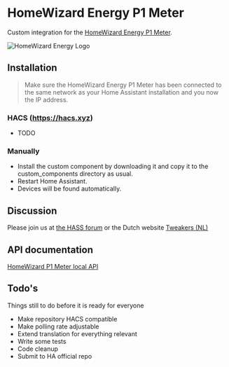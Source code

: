# HomeWizard Energy P1 Meter
Custom integration for the [HomeWizard Energy P1 Meter](https://www.homewizard.nl/energie).

![HomeWizard Energy Logo](https://is4-ssl.mzstatic.com/image/thumb/Purple124/v4/fb/10/f1/fb10f1a2-49a5-3d4b-7741-e0f784b97391/source/250x250bb.jpg "HomeWizard Energy")

## Installation

> Make sure the HomeWizard Energy P1 Meter has been connected to the same network as your Home Assistant installation and you now the IP address.

### HACS (https://hacs.xyz)
* TODO

### Manually
* Install the custom component by downloading it and copy it to the custom_components directory as usual.
* Restart Home Assistant.
* Devices will be found automatically.

## Discussion
Please join us at [the HASS forum](https://community.home-assistant.io/t/wi-fi-p1-dsmr-dongle-homewizard-energy) or the Dutch website [Tweakers (NL)](https://gathering.tweakers.net/forum/list_messages/2002754/last)

## API documentation
[HomeWizard P1 Meter local API](https://energy.homewizard.net/en/support/solutions/articles/19000117051-homewizard-p1-meter-local-api-beta-)

## Todo's
Things still to do before it is ready for everyone

* Make repository HACS compatible
* Make polling rate adjustable
* Extend translation for everything relevant
* Write some tests
* Code cleanup
* Submit to HA official repo